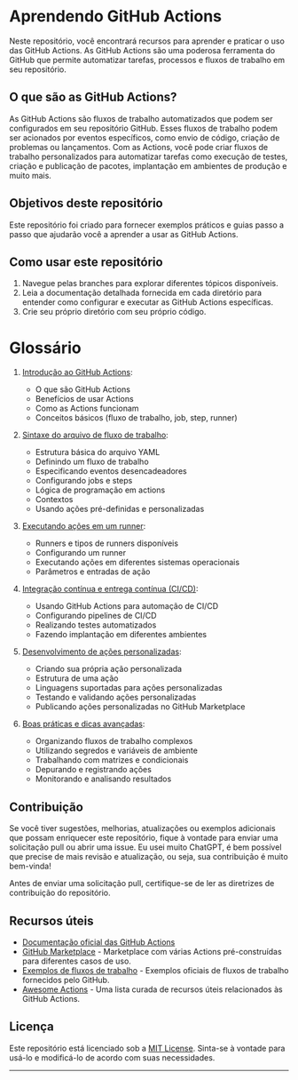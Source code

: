 # Aprendendo GitHub Actions

Neste repositório, você encontrará recursos para aprender e praticar o uso das GitHub Actions. As GitHub Actions são uma poderosa ferramenta do GitHub que permite automatizar tarefas, processos e fluxos de trabalho em seu repositório.

## O que são as GitHub Actions?

As GitHub Actions são fluxos de trabalho automatizados que podem ser configurados em seu repositório GitHub. Esses fluxos de trabalho podem ser acionados por eventos específicos, como envio de código, criação de problemas ou lançamentos. Com as Actions, você pode criar fluxos de trabalho personalizados para automatizar tarefas como execução de testes, criação e publicação de pacotes, implantação em ambientes de produção e muito mais.

## Objetivos deste repositório

Este repositório foi criado para fornecer exemplos práticos e guias passo a passo que ajudarão você a aprender a usar as GitHub Actions.

## Como usar este repositório

1. Navegue pelas branches para explorar diferentes tópicos disponíveis.
2. Leia a documentação detalhada fornecida em cada diretório para entender como configurar e executar as GitHub Actions específicas.
3. Crie seu próprio diretório com seu próprio código.

# Glossário

1. [Introdução ao GitHub Actions](https://github.com/HenrikSantos/aprendendo-github-actions/tree/introducao):
   - O que são GitHub Actions
   - Benefícios de usar Actions
   - Como as Actions funcionam
   - Conceitos básicos (fluxo de trabalho, job, step, runner)

2. [Sintaxe do arquivo de fluxo de trabalho](https://github.com/HenrikSantos/aprendendo-github-actions/tree/sintaxe):
   - Estrutura básica do arquivo YAML
   - Definindo um fluxo de trabalho
   - Especificando eventos desencadeadores
   - Configurando jobs e steps
   - Lógica de programação em actions
   - Contextos
   - Usando ações pré-definidas e personalizadas

3. [Executando ações em um runner](https://github.com/HenrikSantos/aprendendo-github-actions/tree/execucao):
   - Runners e tipos de runners disponíveis
   - Configurando um runner
   - Executando ações em diferentes sistemas operacionais
   - Parâmetros e entradas de ação

4. [Integração contínua e entrega contínua (CI/CD)](https://github.com/HenrikSantos/aprendendo-github-actions/tree/cicd):
   - Usando GitHub Actions para automação de CI/CD
   - Configurando pipelines de CI/CD
   - Realizando testes automatizados
   - Fazendo implantação em diferentes ambientes

5. [Desenvolvimento de ações personalizadas](https://github.com/HenrikSantos/aprendendo-github-actions/tree/actions-personalizadas):
   - Criando sua própria ação personalizada
   - Estrutura de uma ação
   - Linguagens suportadas para ações personalizadas
   - Testando e validando ações personalizadas
   - Publicando ações personalizadas no GitHub Marketplace

6. [Boas práticas e dicas avançadas](https://github.com/HenrikSantos/aprendendo-github-actions/tree/boas-praticas):
   - Organizando fluxos de trabalho complexos
   - Utilizando segredos e variáveis de ambiente
   - Trabalhando com matrizes e condicionais
   - Depurando e registrando ações
   - Monitorando e analisando resultados

## Contribuição

Se você tiver sugestões, melhorias, atualizações ou exemplos adicionais que possam enriquecer este repositório, fique à vontade para enviar uma solicitação pull ou abrir uma issue. Eu usei muito ChatGPT, é bem possível que precise de mais revisão e atualização, ou seja, sua contribuição é muito bem-vinda!

Antes de enviar uma solicitação pull, certifique-se de ler as diretrizes de contribuição do repositório.

## Recursos úteis

- [Documentação oficial das GitHub Actions](https://docs.github.com/en/actions)
- [GitHub Marketplace](https://github.com/marketplace?type=actions) - Marketplace com várias Actions pré-construídas para diferentes casos de uso.
- [Exemplos de fluxos de trabalho](https://github.com/actions/starter-workflows) - Exemplos oficiais de fluxos de trabalho fornecidos pelo GitHub.
- [Awesome Actions](https://github.com/sdras/awesome-actions) - Uma lista curada de recursos úteis relacionados às GitHub Actions.

## Licença

Este repositório está licenciado sob a [MIT License](LICENSE). Sinta-se à vontade para usá-lo e modificá-lo de acordo com suas necessidades.

---
